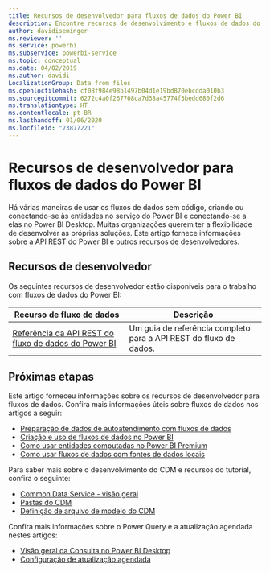 ```yaml
---
title: Recursos de desenvolvedor para fluxos de dados do Power BI
description: Encontre recursos de desenvolvimento e fluxos de dados do Power BI
author: davidiseminger
ms.reviewer: ''
ms.service: powerbi
ms.subservice: powerbi-service
ms.topic: conceptual
ms.date: 04/02/2019
ms.author: davidi
LocalizationGroup: Data from files
ms.openlocfilehash: cf08f984e98b1497b04d1e19bd870ebcdda010b3
ms.sourcegitcommit: 6272c4a0f267708ca7d38a45774f3bedd680f2d6
ms.translationtype: HT
ms.contentlocale: pt-BR
ms.lasthandoff: 01/06/2020
ms.locfileid: "73877221"
---
```

# <a name="developer-resources-for-power-bi-dataflows"></a>Recursos de desenvolvedor para fluxos de dados do Power BI

Há várias maneiras de usar os fluxos de dados sem código, criando ou conectando-se às entidades no serviço do Power BI e conectando-se a elas no Power BI Desktop. Muitas organizações querem ter a flexibilidade de desenvolver as próprias soluções. Este artigo fornece informações sobre a API REST do Power BI e outros recursos de desenvolvedores.


## <a name="developer-resources"></a>Recursos de desenvolvedor

Os seguintes recursos de desenvolvedor estão disponíveis para o trabalho com fluxos de dados do Power BI:


| Recurso de fluxo de dados | Descrição |
| --- | --- |
| [Referência da API REST do fluxo de dados do Power BI](https://go.microsoft.com/fwlink/?linkid=2047629)    | Um guia de referência completo para a API REST do fluxo de dados.|


## <a name="next-steps"></a>Próximas etapas

Este artigo forneceu informações sobre os recursos de desenvolvedor para fluxos de dados. Confira mais informações úteis sobre fluxos de dados nos artigos a seguir:

* [Preparação de dados de autoatendimento com fluxos de dados](service-dataflows-overview.md)
* [Criação e uso de fluxos de dados no Power BI](service-dataflows-create-use.md)
* [Como usar entidades computadas no Power BI Premium](service-dataflows-computed-entities-premium.md)
* [Como usar fluxos de dados com fontes de dados locais](service-dataflows-on-premises-gateways.md)

Para saber mais sobre o desenvolvimento do CDM e recursos do tutorial, confira o seguinte:
* [Common Data Service - visão geral ](https://docs.microsoft.com/powerapps/common-data-model/overview)
* [Pastas do CDM](https://go.microsoft.com/fwlink/?linkid=2045304)
* [Definição de arquivo de modelo do CDM](https://go.microsoft.com/fwlink/?linkid=2045521)


Confira mais informações sobre o Power Query e a atualização agendada nestes artigos:
* [Visão geral da Consulta no Power BI Desktop](desktop-query-overview.md)
* [Configuração de atualização agendada](refresh-scheduled-refresh.md)



